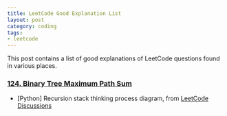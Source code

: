 ```yaml
---
title: LeetCode Good Explanation List
layout: post
category: coding
tags:
- leetcode
---
```


This post contains a list of good explanations of LeetCode questions found in various places.

<!--more-->

### [124. Binary Tree Maximum Path Sum](https://leetcode.com/problems/binary-tree-maximum-path-sum/description/)
* [Python] Recursion stack thinking process diagram, from [LeetCode Discussions](https://leetcode.com/problems/binary-tree-maximum-path-sum/solutions/603423/python-recursion-stack-thinking-process-diagram/)

